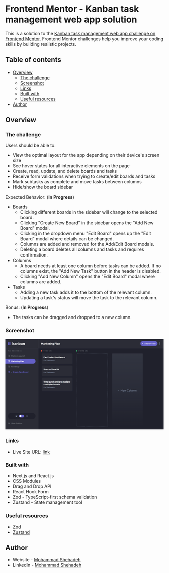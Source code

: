 # Frontend Mentor - Kanban task management web app solution

This is a solution to the
[Kanban task management web app challenge on Frontend Mentor](https://www.frontendmentor.io/challenges/kanban-task-management-web-app-wgQLt-HlbB).
Frontend Mentor challenges help you improve your coding skills by building realistic projects.

## Table of contents

- [Overview](#overview)
  - [The challenge](#the-challenge)
  - [Screenshot](#screenshot)
  - [Links](#links)
  - [Built with](#built-with)
  - [Useful resources](#useful-resources)
- [Author](#author)

## Overview

### The challenge

Users should be able to:

- View the optimal layout for the app depending on their device\'s screen size
- See hover states for all interactive elements on the page
- Create, read, update, and delete boards and tasks
- Receive form validations when trying to create/edit boards and tasks
- Mark subtasks as complete and move tasks between columns
- Hide/show the board sidebar

Expected Behavior: (**In Progress**)

- Boards
  - Clicking different boards in the sidebar will change to the selected board.
  - Clicking "Create New Board" in the sidebar opens the "Add New Board" modal.
  - Clicking in the dropdown menu "Edit Board" opens up the "Edit Board" modal where details
    can be changed.
  - Columns are added and removed for the Add/Edit Board modals.
  - Deleting a board deletes all columns and tasks and requires confirmation.
- Columns
  - A board needs at least one column before tasks can be added. If no columns exist, the "Add
    New Task" button in the header is disabled.
  - Clicking "Add New Column" opens the "Edit Board" modal where columns are added.
- Tasks
  - Adding a new task adds it to the bottom of the relevant column.
  - Updating a task's status will move the task to the relevant column.

Bonus: (**In Progress**)

- The tasks can be dragged and dropped to a new column.

### Screenshot

![Screenshot](/public/challenge-screenshot.png)

### Links

- Live Site URL: [link](https://kanban-task-management-psi.vercel.app/)

### Built with

- Next.js and React.js
- CSS Modules
- Drag and Drop API
- React Hook Form
- Zod - TypeScript-first schema validation
- Zustand - State management tool

### Useful resources

- [Zod](https://zod.dev/)
- [Zustand](https://zustand-demo.pmnd.rs/)

## Author

- Website - [Mohammad Shehadeh](https://mohammadshehadeh.com)
- LinkedIn - [Mohammad Shehadeh](https://www.linkedin.com/in/mohammadshhadeh/)

